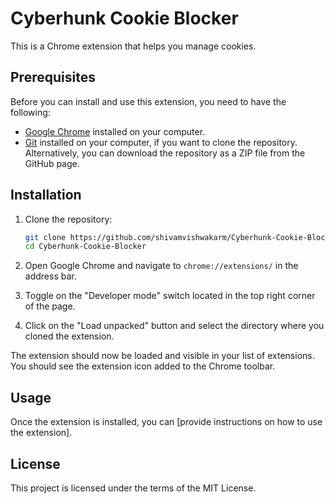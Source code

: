 # Cyberhunk Cookie Blocker

This is a Chrome extension that helps you manage cookies.

## Prerequisites

Before you can install and use this extension, you need to have the following:

- [Google Chrome](https://www.google.com/chrome/) installed on your computer.
- [Git](https://git-scm.com/downloads) installed on your computer, if you want to clone the repository. Alternatively, you can download the repository as a ZIP file from the GitHub page.

## Installation

1. Clone the repository:
    ```bash
    git clone https://github.com/shivamvishwakarm/Cyberhunk-Cookie-Blocker.git
    cd Cyberhunk-Cookie-Blocker
    ```

2. Open Google Chrome and navigate to `chrome://extensions/` in the address bar.

3. Toggle on the "Developer mode" switch located in the top right corner of the page.

4. Click on the "Load unpacked" button and select the directory where you cloned the extension.

The extension should now be loaded and visible in your list of extensions. You should see the extension icon added to the Chrome toolbar.

## Usage

Once the extension is installed, you can [provide instructions on how to use the extension].

## License

This project is licensed under the terms of the MIT License.
